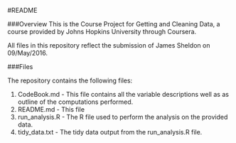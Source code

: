 #README

###Overview
This is the Course Project for Getting and Cleaning Data, a course provided by Johns Hopkins University through Coursera.

All files in this repository reflect the submission of James Sheldon on 09\/May\/2016.

###Files

The repository contains the following files:

1. CodeBook.md - This file contains all the variable descriptions well as as outline of the computations performed.
2. README.md - This file
3. run\_analysis.R - The R file used to perform the analysis on the provided data.
4. tidy\_data.txt - The tidy data output from the run\_analysis.R file.